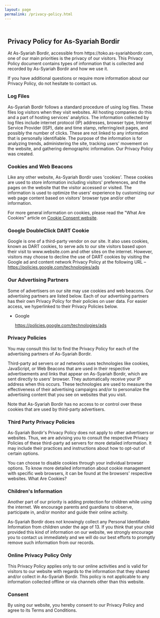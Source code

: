 ```yaml
---
layout: page
permalink: /privacy-policy.html
---
```


<div class="privacy-policy" style="padding:10px;">
<h2>Privacy Policy for As-Syariah Bordir</h2>

<p>At As-Syariah Bordir, accessible from https://toko.as-syariahbordir.com, one of our main priorities is the privacy of our visitors. This Privacy Policy document contains types of information that is collected and recorded by As-Syariah Bordir and how we use it.</p>

<p>If you have additional questions or require more information about our Privacy Policy, do not hesitate to contact us.</p>

<h3>Log Files</h3>

<p>As-Syariah Bordir follows a standard procedure of using log files. These files log visitors when they visit websites. All hosting companies do this and a part of hosting services' analytics. The information collected by log files include internet protocol (IP) addresses, browser type, Internet Service Provider (ISP), date and time stamp, referring/exit pages, and possibly the number of clicks. These are not linked to any information that is personally identifiable. The purpose of the information is for analyzing trends, administering the site, tracking users' movement on the website, and gathering demographic information. Our Privacy Policy was created.</p>

<h3>Cookies and Web Beacons</h3>

<p>Like any other website, As-Syariah Bordir uses 'cookies'. These cookies are used to store information including visitors' preferences, and the pages on the website that the visitor accessed or visited. The information is used to optimize the users' experience by customizing our web page content based on visitors' browser type and/or other information.</p>

<p>For more general information on cookies, please read the "What Are Cookies" article on <a href="https://www.privacypolicyonline.com/what-are-cookies/">Cookie Consent website</a>.</p>

<h3>Google DoubleClick DART Cookie</h3>

<p>Google is one of a third-party vendor on our site. It also uses cookies, known as DART cookies, to serve ads to our site visitors based upon their visit to www.website.com and other sites on the internet. However, visitors may choose to decline the use of DART cookies by visiting the Google ad and content network Privacy Policy at the following URL – <a href="https://policies.google.com/technologies/ads">https://policies.google.com/technologies/ads</a></p>

<h3>Our Advertising Partners</h3>

<p>Some of advertisers on our site may use cookies and web beacons. Our advertising partners are listed below. Each of our advertising partners has their own Privacy Policy for their policies on user data. For easier access, we hyperlinked to their Privacy Policies below.</p>

<ul>
    <li>
        <p>Google</p>
        <p><a href="https://policies.google.com/technologies/ads">https://policies.google.com/technologies/ads</a></p>
    </li>
</ul>

<h3>Privacy Policies</h3>

<P>You may consult this list to find the Privacy Policy for each of the advertising partners of As-Syariah Bordir.</p>

<p>Third-party ad servers or ad networks uses technologies like cookies, JavaScript, or Web Beacons that are used in their respective advertisements and links that appear on As-Syariah Bordir, which are sent directly to users' browser. They automatically receive your IP address when this occurs. These technologies are used to measure the effectiveness of their advertising campaigns and/or to personalize the advertising content that you see on websites that you visit.</p>

<p>Note that As-Syariah Bordir has no access to or control over these cookies that are used by third-party advertisers.</p>

<h3>Third Party Privacy Policies</h3>

<p>As-Syariah Bordir's Privacy Policy does not apply to other advertisers or websites. Thus, we are advising you to consult the respective Privacy Policies of these third-party ad servers for more detailed information. It may include their practices and instructions about how to opt-out of certain options. </p>

<p>You can choose to disable cookies through your individual browser options. To know more detailed information about cookie management with specific web browsers, it can be found at the browsers' respective websites. What Are Cookies?</p>

<h3>Children's Information</h3>

<p>Another part of our priority is adding protection for children while using the internet. We encourage parents and guardians to observe, participate in, and/or monitor and guide their online activity.</p>

<p>As-Syariah Bordir does not knowingly collect any Personal Identifiable Information from children under the age of 13. If you think that your child provided this kind of information on our website, we strongly encourage you to contact us immediately and we will do our best efforts to promptly remove such information from our records.</p>

<h3>Online Privacy Policy Only</h3>

<p>This Privacy Policy applies only to our online activities and is valid for visitors to our website with regards to the information that they shared and/or collect in As-Syariah Bordir. This policy is not applicable to any information collected offline or via channels other than this website.</p>

<h3>Consent</h3>

<p>By using our website, you hereby consent to our Privacy Policy and agree to its Terms and Conditions.</p>
</div>

